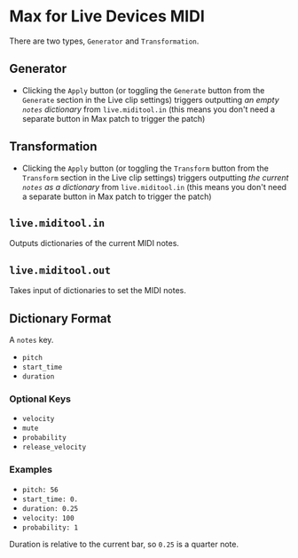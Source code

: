 # Max for Live Devices MIDI

There are two types, `Generator` and `Transformation`.

## Generator

- Clicking the `Apply` button (or toggling the `Generate` button from the `Generate` section in the Live clip settings) triggers outputting *an empty `notes` dictionary* from `live.miditool.in` (this means you don't need a separate button in Max patch to trigger the patch)

## Transformation

- Clicking the `Apply` button (or toggling the `Transform` button from the `Transform` section in the Live clip settings) triggers outputting *the current `notes` as a dictionary* from `live.miditool.in` (this means you don't need a separate button in Max patch to trigger the patch)

## `live.miditool.in`

Outputs dictionaries of the current MIDI notes.

## `live.miditool.out`

Takes input of dictionaries to set the MIDI notes.

## Dictionary Format

A `notes` key.

- `pitch`
- `start_time`
- `duration`

### Optional Keys

- `velocity`
- `mute`
- `probability`
- `release_velocity`

### Examples

- `pitch: 56`
- `start_time: 0.`
- `duration: 0.25`
- `velocity: 100`
- `probability: 1`

Duration is relative to the current bar, so `0.25` is a quarter note.

